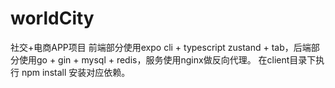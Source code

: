 # worldCity
社交+电商APP项目
前端部分使用expo cli + typescript zustand + tab，后端部分使用go + gin + mysql + redis，服务使用nginx做反向代理。
在client目录下执行 npm install 安装对应依赖。
